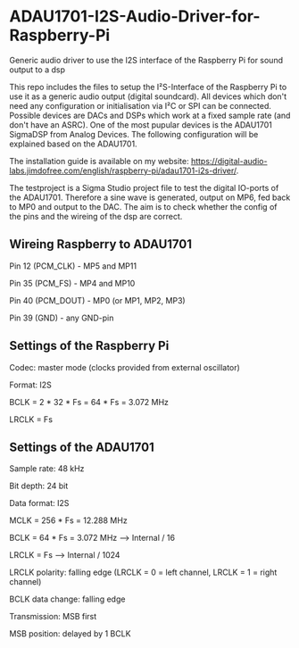 # ADAU1701-I2S-Audio-Driver-for-Raspberry-Pi
Generic audio driver to use the I2S interface of the Raspberry Pi for sound output to a dsp


This repo includes the files to setup the I²S-Interface of the Raspberry Pi to use it as a generic audio output (digital soundcard). All devices which don't need any configuration or initialisation via I²C or SPI can be connected. Possible devices are DACs and DSPs which work at a fixed sample rate (and don't have an ASRC). One of the most pupular devices is the ADAU1701 SigmaDSP from Analog Devices. The following configuration will be explained based on the ADAU1701.

The installation guide is available on my website: https://digital-audio-labs.jimdofree.com/english/raspberry-pi/adau1701-i2s-driver/.

The testproject is a Sigma Studio project file to test the digital IO-ports of the ADAU1701. Therefore a sine wave is generated, output on MP6, fed back to MP0 and output to the DAC. The aim is to check whether the config of the pins and the wireing of the dsp are correct.

Wireing Raspberry to ADAU1701
-------------------------------------
Pin 12 (PCM_CLK)  -  MP5 and MP11

Pin 35 (PCM_FS)  -  MP4 and MP10

Pin 40 (PCM_DOUT)  -  MP0 (or MP1, MP2, MP3)

Pin 39 (GND)  -  any GND-pin

Settings of the Raspberry Pi
---------------------------------
Codec: master mode (clocks provided from external oscillator)

Format: I2S

BCLK = 2 * 32 * Fs = 64 * Fs = 3.072 MHz

LRCLK = Fs

Settings of the ADAU1701
--------------------------------
Sample rate: 48 kHz

Bit depth: 24 bit

Data format: I2S

MCLK = 256 * Fs = 12.288 MHz

BCLK = 64 * Fs = 3.072 MHz   --> Internal / 16

LRCLK = Fs                   --> Internal / 1024

LRCLK polarity: falling edge (LRCLK = 0 = left channel, LRCLK = 1 = right channel)

BCLK data change: falling edge

Transmission: MSB first

MSB position: delayed by 1 BCLK
